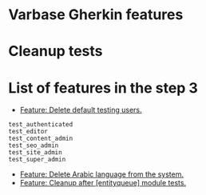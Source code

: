 # Varbase Gherkin features
# Cleanup tests
# List of features in the step 3

* [Feature: Delete default testing users.](/tests/features/varbase/step3-cleanup-tests/01-delete-default-testing-users.feature)
```
test_authenticated
test_editor
test_content_admin
test_seo_admin
test_site_admin
test_super_admin
```

* [Feature: Delete Arabic language from the system.](/tests/features/varbase/step3-cleanup-tests/02-delete-arabic.feature)
* [Feature: Cleanup after [entityqueue] module tests.](/tests/features/varbase/step3-cleanup-tests/03-cleanup-after-entityqueue-tests.feature)